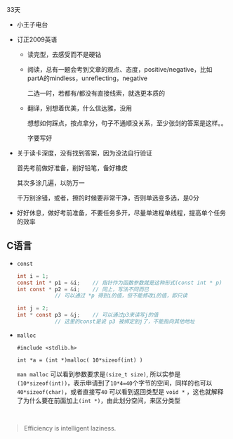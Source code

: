 33天

*	小王子电台

*	订正2009英语

	*	读完型，去感受而不是硬钻

	*	阅读，总有一题会考到文章的观点、态度，positive/negative，比如partA的mindless，unreflecting，negative

		二选一时，若都有/都没有直接线索，就选更本质的

	*	翻译，别想着优美，什么信达雅，没用

		想想如何踩点，按点拿分，句子不通顺没关系，至少张剑的答案是这样。。

		字要写好

*	关于读卡深度，没有找到答案，因为没法自行验证

	首先考前做好准备，削好铅笔，备好橡皮

	其次多涂几遍，以防万一

	千万别涂错，或者，擦的时候要非常干净，否则单选变多选，是0分

*	好好休息，做好考前准备，不要任务多开，尽量单进程单线程，提高单个任务的效率

##	C语言

*	`const`

	```c
	int i = 1;
	const int * p1 = &i;	// 指针作为函数参数就是这种形式(const int * p)
	int const * p2 = &i;	// 同上，写法不同而已
				// 可以通过 *p 得到i的值，但不能修改i的值，即只读

	int j = 2;
	int * const p3 = &j;	// 可以通过p3来读写j的值
				// 这里的const是说 p3 被绑定到j了，不能指向其他地址

	```

*	`malloc`

	```
	#include <stdlib.h>

	int *a = (int *)malloc( 10*sizeof(int) )
	```
	
	`man malloc` 可以看到参数要求是`(size_t size)`, 所以实参是`(10*sizeof(int))`，表示申请到了`10*4=40`个字节的空间，同样的也可以`40*sizeof(char)`，或者直接写`40`
	可以看到返回类型是 `void *` ，这也就解释了为什么要在前面加上`(int *)`，由此划分空间，来区分类型

<br/>

>	Efficiency is intelligent laziness.
